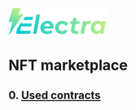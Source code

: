 ![logo](https://github.com/dashewski/ElectraProject/blob/main/docs/images/logo.png)

# NFT marketplace

## 0. [Used contracts](https://github.com/dashewski/ElectraNFTmarketplace/tree/b0daa7b8dcf6c141da029473d5a95fd0171b7004/src/contracts)
